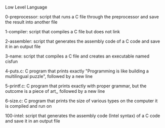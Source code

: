 Low Level Language

0-preprocessor: script that runs a C file through the preprocessor and save the result into another file

1-compiler: script that compiles a C file but does not link

2-assembler: script that generates the assembly code of a C code and save it in an output file 

3-name: script that compiles a C file and creates an executable named cisfun

4-puts.c: C program that prints exactly "Programming is like building a multilingual puzzle", followed by a new line

5-printf.c: C program that prints exactly with proper grammar, but the outcome is a piece of art,, followed by a new line

6-size.c: C program that prints the size of various types on the computer it is compiled and run on

100-intel: script that generates the assembly code (Intel syntax) of a C code and save it in an output file
